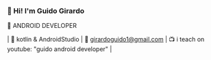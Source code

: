### 👋 Hi! I'm Guido Girardo
📱 ANDROID DEVELOPER

| 👾 kotlin & AndroidStudio
| 📩 girardoguido1@gmail.com
| 📺 i teach on youtube: "guido android developer" |

<!--
**GuidoGirardo/GuidoGirardo** is a ✨ _special_ ✨ repository because its `README.md` (this file) appears on your GitHub profile.

Here are some ideas to get you started:

- 🔭 I’m currently working on ...
- 🌱 I’m currently learning ...
- 👯 I’m looking to collaborate on ...
- 🤔 I’m looking for help with ...
- 💬 Ask me about ...
- 📫 How to reach me: ...
- 😄 Pronouns: ...
- ⚡ Fun fact: ...
-->
